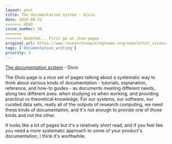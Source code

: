 ```yaml
---
layout: post
title: The documentation system - Divio
date: 2020-08-21
<<<<<<< HEAD
issue_number: 38
=======
>>>>>>> 0a34fe0... First go at item pages
original_url: https://www.researchcomputingteams.org/newsletter_issues/0038
tags: ['documentation_writing']
priority: 3
---
```


<!-- markdownlint-disable MD033 -->
<!-- markdownlint-disable MD041 -->
<!-- markdownlint-disable MD049 -->

[The documentation system](https://documentation.divio.com) - Divio

The Divio page is a nice set of pages talking about a systematic way to think about various kinds of documentation - tutorials, explanation, reference, and how-to guides - as documents meeting different needs, along two different axes: when studying vs when working, and providing practical vs theoretical knowledge. For our systems, our software, our curated data sets, really all of the outputs of research computing, we need these kinds of documentation, and it's not enough to provide one of those kinds and not the other.

It looks like a lot of pages but it's a relatively short read, and if you feel like you need a more systematic approach to some of your product's documentation, I think it's worthwhile.

